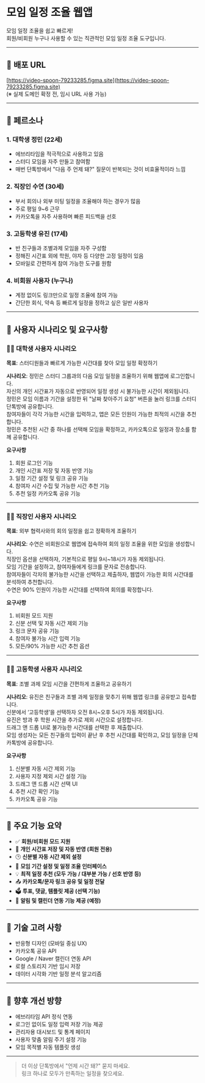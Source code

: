 # 모임 일정 조율 웹앱

모임 일정 조율을 쉽고 빠르게!  
회원/비회원 누구나 사용할 수 있는 직관적인 모임 일정 조율 도구입니다.

---

## 🔗 배포 URL

[https://video-spoon-79233285.figma.site](https://video-spoon-79233285.figma.site)  
(※ 실제 도메인 확정 전, 임시 URL 사용 가능)

---

## 👤 페르소나

### 1. 대학생 정민 (22세)

- 에브리타임을 적극적으로 사용하고 있음
- 스터디 모임을 자주 만들고 참여함
- 매번 단톡방에서 "다음 주 언제 돼?" 질문이 반복되는 것이 비효율적이라 느낌

### 2. 직장인 수연 (30세)

- 부서 회의나 외부 미팅 일정을 조율해야 하는 경우가 많음
- 주로 평일 9~6 근무
- 카카오톡을 자주 사용하며 빠른 피드백을 선호

### 3. 고등학생 유진 (17세)

- 반 친구들과 조별과제 모임을 자주 구성함
- 정해진 시간표 외에 학원, 야자 등 다양한 고정 일정이 있음
- 모바일로 간편하게 참여 가능한 도구를 원함

### 4. 비회원 사용자 (누구나)

- 계정 없이도 링크만으로 일정 조율에 참여 가능
- 간단한 회식, 약속 등 빠르게 일정을 정하고 싶은 일반 사용자

---

## 🧩 사용자 시나리오 및 요구사항

### 👩‍🎓 대학생 사용자 시나리오

**목표**: 스터디원들과 빠르게 가능한 시간대를 찾아 모임 일정 확정하기

**시나리오**:
정민은 스터디 그룹과의 다음 모임 일정을 조율하기 위해 웹앱에 로그인합니다.  
자신의 개인 시간표가 자동으로 반영되어 일정 생성 시 불가능한 시간이 제외됩니다.  
정민은 모임 이름과 기간을 설정한 뒤 "날짜 찾아주기 요청" 버튼을 눌러 링크를 스터디 단톡방에 공유합니다.  
참여자들이 각각 가능한 시간을 입력하고, 앱은 모든 인원이 가능한 최적의 시간을 추천합니다.  
정민은 추천된 시간 중 하나를 선택해 모임을 확정하고, 카카오톡으로 일정과 장소를 함께 공유합니다.

**요구사항**

1. 회원 로그인 기능
2. 개인 시간표 저장 및 자동 반영 기능
3. 일정 기간 설정 및 링크 공유 기능
4. 참여자 시간 수집 및 가능한 시간 추천 기능
5. 추천 일정 카카오톡 공유 기능

---

### 👨‍💼 직장인 사용자 시나리오

**목표**: 외부 협력사와의 회의 일정을 쉽고 정확하게 조율하기

**시나리오**:
수연은 비회원으로 웹앱에 접속하여 회의 일정 조율을 위한 모임을 생성합니다.  
직장인 옵션을 선택하자, 기본적으로 평일 9시~18시가 자동 제외됩니다.  
모임 기간을 설정하고, 참여자들에게 링크를 문자로 전송합니다.  
참여자들이 각자의 불가능한 시간을 선택하고 제출하자, 웹앱이 가능한 회의 시간대를 분석하여 추천합니다.  
수연은 90% 인원이 가능한 시간대를 선택하여 회의를 확정합니다.

**요구사항**

1. 비회원 모드 지원
2. 신분 선택 및 자동 시간 제외 기능
3. 링크 문자 공유 기능
4. 참여자 불가능 시간 입력 기능
5. 모든/90% 가능한 시간 추천 옵션

---

### 🧑‍🏫 고등학생 사용자 시나리오

**목표**: 조별 과제 모임 시간을 간편하게 조율하고 공유하기

**시나리오**:
유진은 친구들과 조별 과제 일정을 맞추기 위해 웹앱 링크를 공유받고 접속합니다.  
신분에서 ‘고등학생’을 선택하자 오전 8시~오후 5시가 자동 제외됩니다.  
유진은 방과 후 학원 시간을 추가로 제외 시간으로 설정합니다.  
드래그 앤 드롭 UI로 불가능한 시간대를 선택한 후 제출합니다.  
모임 생성자는 모든 친구들의 입력이 끝난 후 추천 시간대를 확인하고, 모임 일정을 단체 카톡방에 공유합니다.

**요구사항**

1. 신분별 자동 시간 제외 기능
2. 사용자 지정 제외 시간 설정 기능
3. 드래그 앤 드롭 시간 선택 UI
4. 추천 시간 확인 기능
5. 카카오톡 공유 기능

---

## 🧠 주요 기능 요약

- ✅ **회원/비회원 모드 지원**
- 📅 **개인 시간표 저장 및 자동 반영 (회원 전용)**
- 🕒 **신분별 자동 시간 제외 설정**
- 📆 **모임 기간 설정 및 일정 조율 인터페이스**
- 💡 **최적 일정 추천 (모두 가능 / 대부분 가능 / 선호 반영 등)**
- 📤 **카카오톡/문자 링크 공유 및 일정 전달**
- 🗳️ **투표, 댓글, 템플릿 제공 (선택 기능)**
- 🔔 **알림 및 캘린더 연동 기능 제공 (예정)**

---

## 📱 기술 고려 사항

- 반응형 디자인 (모바일 중심 UX)
- 카카오톡 공유 API
- Google / Naver 캘린더 연동 API
- 로컬 스토리지 기반 임시 저장
- 데이터 시각화 기반 일정 분석 알고리즘

---

## 📌 향후 개선 방향

- 에브리타임 API 정식 연동
- 로그인 없이도 일정 입력 저장 기능 제공
- 관리자용 대시보드 및 통계 페이지
- 사용자 맞춤 알림 주기 설정 기능
- 모임 목적별 자동 템플릿 생성

---

> 더 이상 단톡방에서 "언제 시간 돼?" 묻지 마세요.  
> 링크 하나로 모두가 만족하는 일정을 찾으세요.
